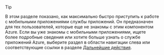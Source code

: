 
> [!TIP]
> В этом разделе показано, как максимально быстро приступить к работе с мобильными приложениями службы приложений. Он предназначен для тех пользователей, которые еще не знакомы с этим компонентом Azure. Если вы уже знакомы с мобильными приложениями, ищете более подробные сведения или хотите больше узнать о службе приложений Azure, выберите раздел в области навигации слева или соответствующие ссылки в разделе [Дальнейшие действия](#next-steps).
> 
> 

<!---HONumber=Oct15_HO3-->